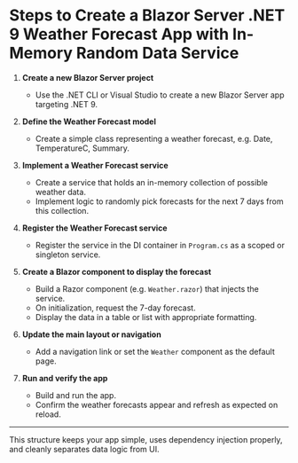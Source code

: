 # Steps to Create a Blazor Server .NET 9 Weather Forecast App with In-Memory Random Data Service

1. **Create a new Blazor Server project**
   - Use the .NET CLI or Visual Studio to create a new Blazor Server app targeting .NET 9.

2. **Define the Weather Forecast model**
   - Create a simple class representing a weather forecast, e.g. Date, TemperatureC, Summary.

3. **Implement a Weather Forecast service**
   - Create a service that holds an in-memory collection of possible weather data.
   - Implement logic to randomly pick forecasts for the next 7 days from this collection.

4. **Register the Weather Forecast service**
   - Register the service in the DI container in `Program.cs` as a scoped or singleton service.

5. **Create a Blazor component to display the forecast**
   - Build a Razor component (e.g. `Weather.razor`) that injects the service.
   - On initialization, request the 7-day forecast.
   - Display the data in a table or list with appropriate formatting.

6. **Update the main layout or navigation**
   - Add a navigation link or set the `Weather` component as the default page.

7. **Run and verify the app**
   - Build and run the app.
   - Confirm the weather forecasts appear and refresh as expected on reload.

---

This structure keeps your app simple, uses dependency injection properly, and cleanly separates data logic from UI.
